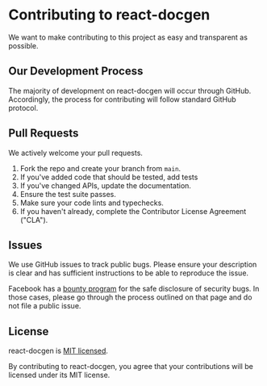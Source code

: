 # Contributing to react-docgen
We want to make contributing to this project as easy and transparent as
possible.

## Our Development Process
The majority of development on react-docgen will occur through GitHub. Accordingly,
the process for contributing will follow standard GitHub protocol.

## Pull Requests
We actively welcome your pull requests.
1. Fork the repo and create your branch from `main`.
2. If you've added code that should be tested, add tests
3. If you've changed APIs, update the documentation.
4. Ensure the test suite passes.
5. Make sure your code lints and typechecks.
6. If you haven't already, complete the Contributor License Agreement ("CLA").

## Issues
We use GitHub issues to track public bugs. Please ensure your description is
clear and has sufficient instructions to be able to reproduce the issue.

Facebook has a [bounty program](https://www.facebook.com/whitehat/) for the safe
disclosure of security bugs. In those cases, please go through the process
outlined on that page and do not file a public issue.

## License
react-docgen is [MIT licensed](https://github.com/reactjs/react-docgen/blob/master/LICENSE).

By contributing to react-docgen, you agree that your contributions will be licensed
under its MIT license.
